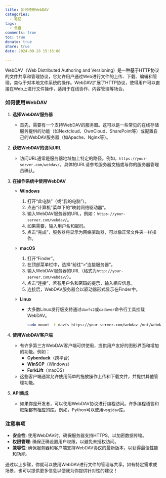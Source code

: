 ```yaml
---
title: 如何使用WebDAV
categories:
  - 笔记
tags:
  - 云盘
comments: true
toc: true
donate: true
share: true
date: 2024-09-28 15:16:08

---
```

WebDAV（Web Distributed Authoring and Versioning）是一种基于HTTP协议的文件共享和管理协议，它允许用户通过Web进行文件的上传、下载、编辑和管理，类似于对本地文件系统的操作。WebDAV扩展了HTTP协议，使得用户可以直接在Web上进行文件操作，适用于在线协作、内容管理等场合。

### 如何使用WebDAV

1. **选择WebDAV服务器**
   - 首先，需要有一个支持WebDAV的服务器。这可以是一些常见的在线存储服务提供的功能（如Nextcloud、OwnCloud、SharePoint等）或配置自己的WebDAV服务器（如Apache、Nginx等）。

2. **获取WebDAV的访问URL**
   - 访问URL通常是服务器地址加上特定的路径。例如，`https://your-server.com/webdav/`。具体的URL请参考服务器文档或与你的服务器管理员确认。

3. **在操作系统中使用WebDAV**
   - **Windows**
     1. 打开“此电脑”（或“我的电脑”）。
     2. 点击“计算机”菜单下的“映射网络驱动器”。
     3. 输入WebDAV服务器的URL，例如：`https://your-server.com/webdav/`。
     4. 如果需要，输入用户名和密码。
     5. 点击“完成”，服务器将显示为网络驱动器，可以像正常文件夹一样操作。

   - **macOS**
     1. 打开“Finder”。
     2. 在顶部菜单栏中，选择“前往”>“连接服务器”。
     3. 输入WebDAV服务器的URL（格式为`http://your-server.com/webdav/`）。
     4. 点击“连接”，若有用户名和密码的提示，输入相应信息。
     5. 连接后，WebDAV服务器会以驱动器形式显示在Finder中。

   - **Linux**
     - 大多数Linux发行版支持通过`davfs2`或`cadaver`命令行工具挂载WebDAV。
       ```bash
       sudo mount -t davfs https://your-server.com/webdav /mnt/webdav
       ```

4. **使用WebDAV客户端**
   - 有许多第三方WebDAV客户端可供使用，提供用户友好的图形界面和增加的功能。例如：
     - **Cyberduck**（跨平台）
     - **WinSCP**（Windows）
     - **ForkLift**（macOS）
   - 这些客户端通常允许使用简单的拖放操作上传和下载文件，并提供其他管理功能。

5. **API集成**
   - 如果你是开发者，可以使用WebDAV协议进行编程访问。许多编程语言和框架都有相应的库。例如，Python可以使用`wsgidav`库。

### 注意事项

- **安全性**: 使用WebDAV时，确保服务器支持HTTPS，以加密数据传输。
- **权限管理**: 确保正确设置用户权限，以避免未授权访问。
- **兼容性**: 确保服务器和客户端支持WebDAV协议的最新版本，以获得最佳性能和功能。

通过以上步骤，你就可以使用WebDAV进行文件的管理与共享。如有特定需求或场景，也可以提供更多信息以便我为你提供针对性的建议！

